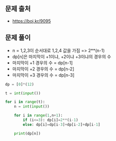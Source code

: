 ## 문제 출처

- https://boj.kr/9095

## 문제 풀이

- n = 1,2,3이 순서대로 1,2,4 값을 가짐 => 2\*\*(n-1)
- dp[n]은 마지막이 +1이냐, +2이냐 +3이냐의 경우의 수
- 마지막이 +1 경우의 수 = dp[n-1]
- 마지막이 +2 경우의 수 = dp[n-2]
- 마지막이 +3 경우의 수 = dp[n-3]

```python
dp = [0]*(12)

t = int(input())

for i in range(t):
    n = int(input())

    for i in range(1,n+1):
        if (i<=3): dp[i]=2**(i-1)
        else: dp[i]=dp[i-3]+dp[i-2]+dp[i-1]

    print(dp[n])
```
